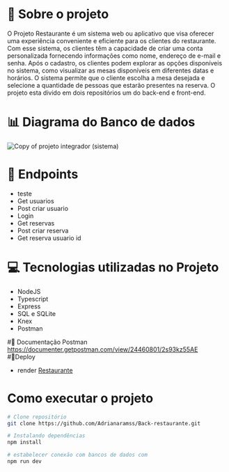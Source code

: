 # 📖 Sobre o projeto
O Projeto Restaurante é um sistema web ou aplicativo que visa oferecer uma experiência conveniente e eficiente para os clientes do restaurante. Com esse sistema, os clientes têm a capacidade de criar uma conta personalizada fornecendo informações como nome, endereço de e-mail e senha.
Após o cadastro, os clientes podem explorar as opções disponíveis no sistema, como visualizar as mesas disponíveis em diferentes datas e horários. O sistema permite que o cliente escolha a mesa desejada e selecione a quantidade de pessoas que estarão presentes na reserva. O projeto esta divido em dois repositórios um do back-end e front-end.


# 📊 Diagrama do Banco de dados

![Copy of projeto integrador (sistema)](https://github.com/Adrianaramss/Back-restaurante/assets/111310311/88ffc0bf-68fa-4802-bbde-8b823737b2d5)

# 📝 Endpoints
- teste
- Get usuarios
- Post criar usuario
- Login
- Get reservas
- Post criar reserva
- Get reserva usuario id


# 💻 Tecnologias utilizadas no Projeto

- NodeJS
- Typescript
- Express
- SQL e SQLite
- Knex
- Postman

#📖 Documentação Postman
https://documenter.getpostman.com/view/24460801/2s93kz55AE
#🔗Deploy 
- render
[Restaurante](https://back-restaurante.onrender.com)


# Como executar o projeto 
```bash
# Clone repositório
git clone https://github.com/Adrianaramss/Back-restaurante.git

# Instalando dependências
npm install

# estabelecer conexão com bancos de dados com 
npm run dev
```
